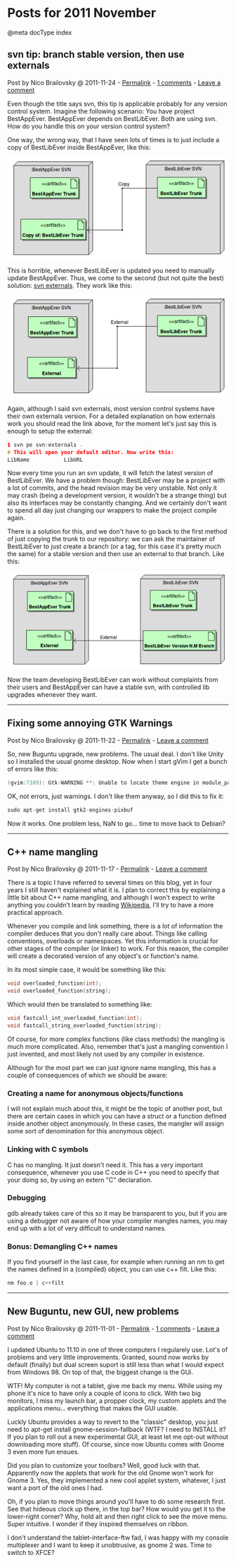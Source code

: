 # Posts for 2011 November

@meta docType index

## svn tip: branch stable version, then use externals

Post by Nico Brailovsky @ 2011-11-24 - [Permalink](md_blog/2011/1124_svntipbranchstableversionthenuseexternals.md)  - [1 comments](md_blog/2011/1124_svntipbranchstableversionthenuseexternals.md) - [Leave a comment](https://github.com/nicolasbrailo/nicolasbrailo.github.io/issues/new?title=Comment@md_blog/2011/1124_svntipbranchstableversionthenuseexternals.md&body=I%20have%20a%20comment!)

Even though the title says svn, this tip is applicable probably for any version control system. Imagine the following scenario: You have project BestAppEver. BestAppEver depends on BestLibEver. Both are using svn. How do you handle this on your version control system?

One way, the wrong way, that I have seen lots of times is to just include a copy of BestLibEver inside BestAppEver, like this:

![](/blog_img/svn_externals11.png)

This is horrible, whenever BestLibEver is updated you need to manually update BestAppEver. Thus, we come to the second (but not quite the best) solution: [svn externals](http://svnbook.red-bean.com/en/1.0/ch07s03.html). They work like this:

![](/blog_img/svn_externals21.png)

Again, although I said svn externals, most version control systems have their own externals version. For a detailed explanation on how externals work you should read the link above, for the moment let's just say this is enough to setup the external:

```c++
$ svn pe svn:externals .
# This will open your default editor. Now write this:
LibName           LibURL
```

Now every time you run an svn update, it will fetch the latest version of BestLibEver. We have a problem though: BestLibEver may be a project with a lot of commits, and the head revision may be very unstable. Not only it may crash (being a development version, it wouldn't be a strange thing) but also its interfaces may be constantly changing. And we certainly don't want to spend all day just changing our wrappers to make the project compile again.

There is a solution for this, and we don't have to go back to the first method of just copying the trunk to our repository: we can ask the maintainer of BestLibEver to just create a branch (or a tag, for this case it's pretty much the same) for a stable version and then use an external to that branch. Like this:

![](/blog_img/svn_externals31.png)

Now the team developing BestLibEver can work without complaints from their users and BestAppEver can have a stable svn, with controlled lib upgrades whenever they want.







---

## Fixing some annoying GTK Warnings

Post by Nico Brailovsky @ 2011-11-22 - [Permalink](md_blog/2011/1122_FixingsomeannoyingGTKWarnings.md)  - [Leave a comment](https://github.com/nicolasbrailo/nicolasbrailo.github.io/issues/new?title=Comment@md_blog/2011/1122_FixingsomeannoyingGTKWarnings.md&body=I%20have%20a%20comment!)

So, new Buguntu upgrade, new problems. The usual deal. I don't like Unity so I installed the usual gnome desktop. Now when I start gVim I get a bunch of errors like this:

```c++
(gvim:7189): Gtk-WARNING **: Unable to locate theme engine in module_path: "pixmap"
```

OK, not errors, just warnings. I don't like them anyway, so I did this to fix it:

```c++
sudo apt-get install gtk2-engines-pixbuf
```

Now it works. One problem less, NaN to go... time to move back to Debian?





---

## C++ name mangling

Post by Nico Brailovsky @ 2011-11-17 - [Permalink](md_blog/2011/1117_Cnamemangling.md)  - [Leave a comment](https://github.com/nicolasbrailo/nicolasbrailo.github.io/issues/new?title=Comment@md_blog/2011/1117_Cnamemangling.md&body=I%20have%20a%20comment!)

There is a topic I have referred to several times on this blog, yet in four years I still haven't explained what it is. I plan to correct this by explaining a little bit about C++ name mangling, and although I won't expect to write anything you couldn't learn by reading [Wikipedia](http://en.wikipedia.org/wiki/Name_mangling), I'll try to have a more practical approach.

Whenever you compile and link something, there is a lot of information the compiler deduces that you don't really care about. Things like calling conventions, overloads or namespaces. Yet this information is crucial for other stages of the compiler (or linker) to work. For this reason, the compiler will create a decorated version of any object's or function's name.

In its most simple case, it would be something like this:

```c++
void overloaded_function(int);
void overloaded_function(string);

```

Which would then be translated to something like:

```c++
void fastcall_int_overloaded_function(int);
void fastcall_string_overloaded_function(string);

```

Of course, for more complex functions (like class methods) the mangling is much more complicated. Also, remember that's just a mangling convention I just invented, and most likely not used by any compiler in existence.

Although for the most part we can just ignore name mangling, this has a couple of consequences of which we should be aware:

### Creating a name for anonymous objects/functions

I will not explain much about this, it might be the topic of another post, but there are certain cases in which you can have a struct or a function defined inside another object anonymously. In these cases, the mangler will assign some sort of denomination for this anonymous object.

### Linking with C symbols

C has no mangling. It just doesn't need it. This has a very important consequence, whenever you use C code in C++ you need to specify that your doing so, by using an extern "C" declaration.

### Debugging

gdb already takes care of this so it may be transparent to you, but if you are using a debugger not aware of how your compiler mangles names, you may end up with a lot of very difficult to understand names.

### Bonus: Demangling C++ names

If you find yourself in the last case, for example when running an nm to get the names defined in a (compiled) object, you can use c++ filt. Like this:

```c++
nm foo.o | c++filt
```





---

## New Buguntu, new GUI, new problems

Post by Nico Brailovsky @ 2011-11-01 - [Permalink](md_blog/2011/1101_NewBuguntunewGUInewproblems.md)  - [1 comments](md_blog/2011/1101_NewBuguntunewGUInewproblems.md) - [Leave a comment](https://github.com/nicolasbrailo/nicolasbrailo.github.io/issues/new?title=Comment@md_blog/2011/1101_NewBuguntunewGUInewproblems.md&body=I%20have%20a%20comment!)

I updated Ubuntu to 11.10 in one of three computers I regularely use. Lot's of problems and very little improvements. Granted, sound now works by default (finally) but dual screen suport is still less than what I would expect from Windows 98. On top of that, the biggest change is the GUi.

WTF! My computer is not a tablet, give me back my menu. While using my phone it's nice to have only a couple of icons to click. With two big monitors, I miss my launch bar, a propper clock, my custom applets and the applications menu... everything that makes the GUI usable.

Luckly Ubuntu provides a way to revert to the "classic" desktop, you just need to apt-get install gnome-session-fallback (WTF? I need to INSTALL it? If you plan to roll out a new experimental GUI, at least let me opt-out without downloading more stuff). Of course, since now Ubuntu comes with Gnome 3 even more fun ensues.

Did you plan to customize your toolbars? Well, good luck with that. Apparently now the applets that work for the old Gnome won't work for Gnome 3. Yes, they implemented a new cool applet system, whatever, I just want a port of the old ones I had.

Oh, if you plan to move things around you'll have to do some research first. See that hideous clock up there, in the top bar? How would you get it to the lower-right corner? Why, hold alt and then right click to see the move menu. Super intuitive. I wonder if they inspired themselves on ribbon.

I don't understand the tablet-interface-ftw fad, I was happy with my console multiplexer and I want to keep it unobtrusive, as gnome 2 was. Time to switch to XFCE?






